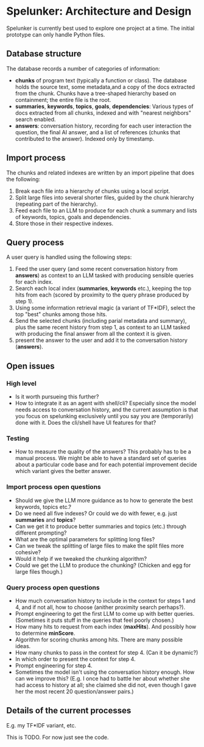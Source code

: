 # Spelunker: Architecture and Design

Spelunker is currently best used to explore one project at a time.
The initial prototype can only handle Python files.

## Database structure

The database records a number of categories of information:

- **chunks** of program text (typically a function or class).
  The database holds the source text, some metadata,and a copy of the docs extracted from the chunk.
  Chunks have a tree-shaped hierarchy based on containment; the entire file is the root.
- **summaries**, **keywords**, **topics**, **goals**, **dependencies**:
  Various types of docs extracted from all chunks, indexed and with "nearest neighbors" search enabled.
- **answers**: conversation history, recording for each user interaction the question, the final AI answer, and a list of references (chunks that contributed to the answer).
  Indexed only by timestamp.

## Import process

The chunks and related indexes are written by an import pipeline that does the following:

1. Break each file into a hierarchy of chunks using a local script.
2. Split large files into several shorter files, guided by the chunk hierarchy (repeating part of the hierarchy).
3. Feed each file to an LLM to produce for each chunk a summary and lists of keywords, topics, goals and dependencies.
4. Store those in their respective indexes.

## Query process

A user query is handled using the following steps:

1. Feed the user query (and some recent conversation history from **answers**) as context to an LLM tasked with producing sensible queries for each index.
2. Search each local index (**summaries**, **keywords** etc.), keeping the top hits from each (scored by proximity to the query phrase produced by step 1).
3. Using some information retrieval magic (a variant of TF\*IDF), select the top "best" chunks among those hits.
4. Send the selected chunks (including parial metadata and summary), plus the same recent history from step 1, as context to an LLM tasked with producing the final answer from all the context it is given.
5. present the answer to the user and add it to the conversation history (**answers**).

## Open issues

### High level

- Is it worth pursueing this further?
- How to integrate it as an agent with shell/cli?
  Especially since the model needs access to conversation history, and the current assumption is that you focus on spelunking exclusively until you say you are (temporarily) done with it.
  Does the cli/shell have UI features for that?

### Testing

- How to measure the quality of the answers? This probably has to be a manual process.
  We might be able to have a standard set of queries about a particular code base and for each potential improvement decide which variant gives the better answer.

### Import process open questions

- Should we give the LLM more guidance as to how to generate the best keywords, topics etc.?
- Do we need all five indexes? Or could we do with fewer, e.g. just **summaries** and **topics**?
- Can we get it to produce better summaries and topics (etc.) through different prompting?
- What are the optimal parameters for splitting long files?
- Can we tweak the splitting of large files to make the split files more cohesive?
- Would it help if we tweaked the chunking algorithm?
- Could we get the LLM to produce the chunking? (Chicken and egg for large files though.)

### Query process open questions

- How much conversation history to include in the context for steps 1 and 4, and if not all, how to choose (anither proximity search perhaps?).
- Prompt engineering to get the first LLM to come up with better queries. (Sometimes it puts stuff in the queries that feel poorly chosen.)
- How many hits to request from each index (**maxHits**). And possibly how to determine **minScore**.
- Algorithm for scoring chunks among hits. There are many possible ideas.
- How many chunks to pass in the context for step 4. (Can it be dynamic?)
- In which order to present the context for step 4.
- Prompt engineering for step 4.
- Sometimes the model isn't using the conversation history enough. How can we improve this?
  (E.g. I once had to battle her about whether she had access to history at all; she claimed she did not, even though I gave her the most recent 20 question/answer pairs.)

## Details of the current processes

E.g. my TF\*IDF variant, etc.

This is TODO. For now just see the code.

